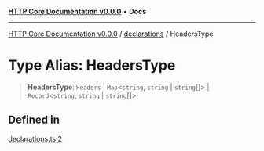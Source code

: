 [**HTTP Core Documentation v0.0.0**](../../README.md) • **Docs**

***

[HTTP Core Documentation v0.0.0](../../modules.md) / [declarations](../README.md) / HeadersType

# Type Alias: HeadersType

> **HeadersType**: `Headers` \| `Map`\<`string`, `string` \| `string`[]\> \| `Record`\<`string`, `string` \| `string`[]\>

## Defined in

[declarations.ts:2](https://github.com/stonemjs/http-core/blob/3497087dac965583296f5092cd519a9aa0728373/src/declarations.ts#L2)
